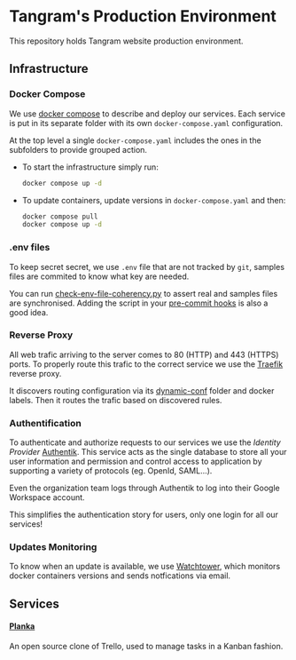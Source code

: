 # Tangram's Production Environment

This repository holds Tangram website production environment.

## Infrastructure

### Docker Compose

We use [docker compose](https://docs.docker.com/compose/) to describe and deploy our services. Each service is put in its separate folder with its own `docker-compose.yaml` configuration.

At the top level a single `docker-compose.yaml` includes the ones in the subfolders to provide grouped action.

- To start the infrastructure simply run:
    ```bash
    docker compose up -d
    ```
- To update containers, update versions in `docker-compose.yaml` and then:
    ```bash
    docker compose pull
    docker compose up -d
    ```

### .env files

To keep secret secret, we use `.env` file that are not tracked by `git`, samples files are commited to know what key are needed.

You can run [check-env-file-coherency.py](scripts/check-env-file-coherency.py) to assert real and samples files are synchronised. Adding the script in your [pre-commit hooks](https://git-scm.com/book/en/v2/Customizing-Git-Git-Hooks) is also a good idea.

### Reverse Proxy

All web trafic arriving to the server comes to 80 (HTTP) and 443 (HTTPS) ports. To properly route this trafic to the correct service we use the [Traefik](https://doc.traefik.io/traefik/) reverse proxy.

It discovers routing configuration via its [dynamic-conf](./traefik/dynamic-conf/) folder and docker labels. Then it routes the trafic based on discovered rules.

### Authentification

To authenticate and authorize requests to our services we use the *Identity Provider* [Authentik](https://goauthentik.io/). This service acts as the single database to store all your user information and permission and control access to application by supporting a variety of protocols (eg. OpenId, SAML...).

Even the organization team logs through Authentik to log into their Google Workspace account.

This simplifies the authentication story for users, only one login for all our services!

### Updates Monitoring

To know when an update is available, we use [Watchtower](https://containrrr.dev/watchtower/), which monitors docker containers versions and sends notfications via email.

## Services

#### [Planka](https://planka.app/)

An open source clone of Trello, used to manage tasks in a Kanban fashion.
